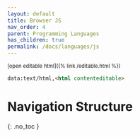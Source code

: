```yaml
---
layout: default
title: Browser JS
nav_order: 4
parent: Programming Languages
has_children: true
permalink: /docs/languages/js
---
```


<sub>[open editable html]({% link /editable.html %})</sub>
```html
data:text/html,<html contenteditable>
```

# Navigation Structure
{: .no_toc }

